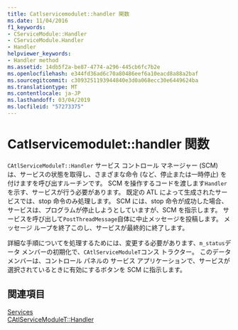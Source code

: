```yaml
---
title: Catlservicemodulet::handler 関数
ms.date: 11/04/2016
f1_keywords:
- CServiceModule::Handler
- CServiceModule.Handler
- Handler
helpviewer_keywords:
- Handler method
ms.assetid: 14db5f2a-be87-4774-a296-445cb6fc7b2e
ms.openlocfilehash: e344fd36ad6c70a80486eef6a10eacd8a88a2baf
ms.sourcegitcommit: c3093251193944840e3d0a068ecc30e6449624ba
ms.translationtype: MT
ms.contentlocale: ja-JP
ms.lasthandoff: 03/04/2019
ms.locfileid: "57273375"
---
```

# <a name="catlservicemodulethandler-function"></a>Catlservicemodulet::handler 関数

`CAtlServiceModuleT::Handler` サービス コントロール マネージャー (SCM) は、サービスの状態を取得し、さまざまな命令 (など、停止または一時停止) を付けますを呼び出すルーチンです。 SCM を操作するコードを渡します`Handler`を示す、サービスが行う必要があります。 既定の ATL によって生成されたサービスでは、stop 命令のみ処理します。 SCM には、stop 命令が成功した場合、サービスは、プログラムが停止しようとしていますが、SCM を指示します。 サービスを呼び出して`PostThreadMessage`自体に中止メッセージを投稿します。 メッセージ ループを終了このし、サービスが最終的に終了します。

詳細な手順についてを処理するためには、変更する必要があります、`m_status`データ メンバーの初期化で、`CAtlServiceModuleT`コンス トラクター。 このデータ メンバーは、コントロール パネルの サービス アプリケーションで、サービスが選択されているときに有効にするボタンを SCM に指示します。

## <a name="see-also"></a>関連項目

[Services](../atl/atl-services.md)<br/>
[CAtlServiceModuleT::Handler](../atl/reference/catlservicemodulet-class.md#handler)
